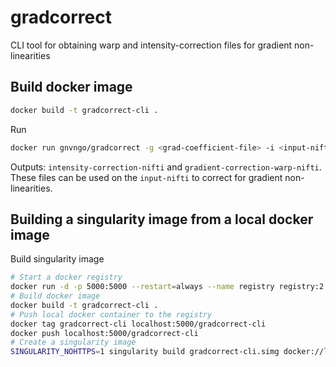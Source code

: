 # gradcorrect
CLI tool for obtaining warp and intensity-correction files for gradient non-linearities

## Build docker image
```bash
docker build -t gradcorrect-cli .
```

Run
```bash
docker run gnvngo/gradcorrect -g <grad-coefficient-file> -i <input-nifti> -j <intensity-correction-nifti> -w <gradient-correction-warp-nifti>
```
Outputs: `intensity-correction-nifti` and `gradient-correction-warp-nifti`. These files can be used on the `input-nifti` to correct for gradient non-linearities.

## Building a singularity image from a local docker image

Build singularity image
```bash
# Start a docker registry
docker run -d -p 5000:5000 --restart=always --name registry registry:2
# Build docker image
docker build -t gradcorrect-cli .
# Push local docker container to the registry
docker tag gradcorrect-cli localhost:5000/gradcorrect-cli
docker push localhost:5000/gradcorrect-cli
# Create a singularity image
SINGULARITY_NOHTTPS=1 singularity build gradcorrect-cli.simg docker://localhost:5000/gradcorrect-cli:latest
```
